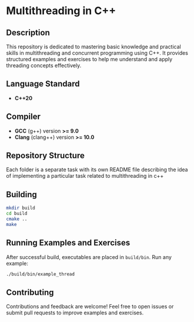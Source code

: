 # Multithreading in C++

## Description

This repository is dedicated to mastering basic knowledge and practical skills in multithreading and concurrent programming using C++. It provides structured examples and exercises to help me understand and apply threading concepts effectively.

## Language Standard

- **C++20**

## Compiler

- **GCC** (g++) version **>= 9.0**
- **Clang** (clang++) version **>= 10.0**

## Repository Structure

Each folder is a separate task with its own README file describing the idea of implementing a particular task related to multithreading in c++

## Building

```bash
mkdir build
cd build
cmake ..
make
```

## Running Examples and Exercises

After successful build, executables are placed in `build/bin`. Run any example:

```bash
./build/bin/example_thread
```

## Contributing

Contributions and feedback are welcome! Feel free to open issues or submit pull requests to improve examples and exercises.
